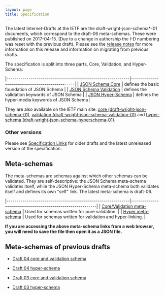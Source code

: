 ```yaml
---
layout: page
title: Specification
---
```


The latest Internet-Drafts at the IETF are the draft-wright-json-schema\*-01 documents, which correspond to the draft-06 meta-schemas. These were published on 2017-04-15. (Due to a change in authorship the I-D numbering was reset with the previous draft).  Please see the [release notes](draft-06/README.md) for more information on this release and information on migrating from previous drafts.

The specification is split into three parts, Core, Validation, and Hyper-Schema:

|--------------------------------------------------------------|-------------------------------------------------|
| [JSON Schema Core](latest/json-schema-core.html)             | defines the basic foundation of JSON Schema     |
| [JSON Schema Validation](latest/json-schema-validation.html) | defines the validation keywords of JSON Schema  |
| [JSON Hyper-Schema](latest/json-schema-hypermedia.html)      | defines the hyper-media keywords of JSON Schema |

They are also available on the IETF main site: [core (draft-wright-json-schema-01)](http://tools.ietf.org/html/draft-wright-json-schema-01), [validation (draft-wright-json-schema-validation-01)](http://tools.ietf.org/html/draft-wright-json-schema-validation-01) and [hyper-schema (draft-wright-json-schema-hyperschema-01)](http://tools.ietf.org/html/draft-wright-json-schema-hyperschema-01).

### Other versions

Please see [Specification Links](specification-links.md) for older drafts and the latest unreleased version of the specification.

Meta-schemas
------------

The meta-schemas are schemas against which other schemas can be validated. They are self-descriptive: the JSON Schema meta-schema validates itself, while the JSON Hyper-Schema meta-schema both validates itself and defines its own "self" link.
The latest meta-schema is draft-06.

|--------------------------------------------------------------|------------------------------------------------------------|
| [Core/Validation meta-schema](http://json-schema.org/schema) | Used for schemas written for pure validation.              |
| [Hyper meta-schema](http://json-schema.org/hyper-schema)     | Used for schemas written for validation and hyper-linking. |

**If you are accessing the above meta-schema links from a web browser, you will need to save the file then open it as a JSON file.**

Meta-schemas of previous drafts
-------------------------------

 * [Draft 04 core and validation schema](http://json-schema.org/draft-04/schema)
 * [Draft 04 hyper-schema](http://json-schema.org/draft-04/hyper-schema)


 * [Draft 03 core and validation schema](http://json-schema.org/draft-03/schema)
 * [Draft 03 hyper-schema](http://json-schema.org/draft-03/hyper-schema)
